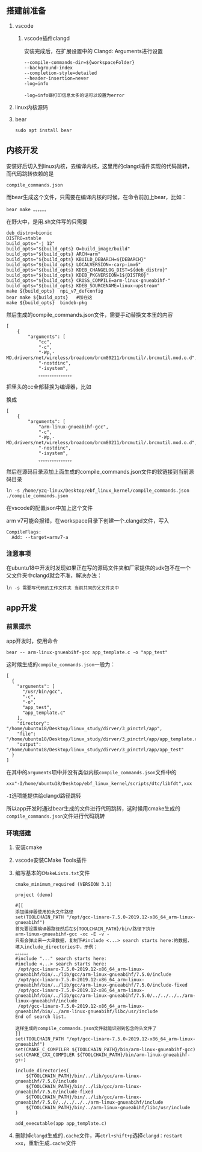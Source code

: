 ## 搭建前准备

1. vscode

   1. vscode插件clangd

      安装完成后，在扩展设置中的 Clangd: Arguments进行设置

      ```
      --compile-commands-dir=${workspaceFolder}
      --background-index
      --completion-style=detailed
      --header-insertion=never
      -log=info
      ```

      ```
      -log=info嫌打印信息太多的话可以设置为error
      ```

2. linux内核源码

3. bear

   ```
   sudo apt install bear
   ```

## 内核开发

安装好后切入到linux内核，去编译内核，这里用的clangd插件实现的代码跳转，而代码跳转依赖的是

```
compile_commands.json
```

而bear生成这个文件，只需要在编译内核的时候，在命令前加上bear，比如：

```
bear make 。。。。。。
```

在野火中，是用.sh文件写的只需要

```
deb_distro=bionic
DISTRO=stable
build_opts="-j 12"
build_opts="${build_opts} O=build_image/build"
build_opts="${build_opts} ARCH=arm"
build_opts="${build_opts} KBUILD_DEBARCH=${DEBARCH}"
build_opts="${build_opts} LOCALVERSION=-carp-imx6"
build_opts="${build_opts} KDEB_CHANGELOG_DIST=${deb_distro}"
build_opts="${build_opts} KDEB_PKGVERSION=1${DISTRO}"
build_opts="${build_opts} CROSS_COMPILE=arm-linux-gnueabihf-" 	
build_opts="${build_opts} KDEB_SOURCENAME=linux-upstream"
make ${build_opts}  npi_v7_defconfig
bear make ${build_opts}   #加在这
make ${build_opts}  bindeb-pkg
```

然后生成的compile_commands.json文件，需要手动替换文本里的内容

```
[
    {
        "arguments": [
            "cc",
            "-c",
            "-Wp,-MD,drivers/net/wireless/broadcom/brcm80211/brcmutil/.brcmutil.mod.o.d",
            "-nostdinc",
            "-isystem",
            。。。。。。。。。。。。。。。
```

把里头的cc全部替换为编译器，比如

换成

```
[
    {
        "arguments": [
            "arm-linux-gnueabihf-gcc",
            "-c",
            "-Wp,-MD,drivers/net/wireless/broadcom/brcm80211/brcmutil/.brcmutil.mod.o.d",
            "-nostdinc",
            "-isystem",
            。。。。。。。。。。。。。。。
```



然后在源码目录添加上面生成的compile_commands.json文件的软链接到当前源码目录

```
ln -s /home/yzq-linux/Desktop/ebf_linux_kernel/compile_commands.json ./compile_commands.json
```

在vscode的配置json中加上这个文件

arm v7可能会报错，在workspace目录下创建一个.clangd文件，写入

```
CompileFlags:
  Add: --target=armv7-a
```

### 注意事项

在ubuntu18中开发时发现如果正在写的源码文件夹和厂家提供的sdk包不在一个父文件夹中clangd就会不准，解决办法：

```
ln -s 需要写代码的工作文件夹 当前共同的父文件夹中
```

## app开发

### 前景提示

app开发时，使用命令

```
bear -- arm-linux-gnueabihf-gcc app_template.c -o "app_test"
```

这时候生成的`compile_commands.json`一般为：

```
[
  {
    "arguments": [
      "/usr/bin/gcc",
      "-c",
      "-o",
      "app_test",
      "app_template.c"
    ],
    "directory": "/home/ubuntu18/Desktop/linux_study/dirver/3_pinctrl/app",
    "file": "/home/ubuntu18/Desktop/linux_study/dirver/3_pinctrl/app/app_template.c",
    "output": "/home/ubuntu18/Desktop/linux_study/dirver/3_pinctrl/app/app_test"
  }
]
```

在其中的`arguments`项中并没有类似内核`compile_commands.json`文件中的

```
xxx"-I/home/ubuntu18/Desktop/ebf_linux_kernel/scripts/dtc/libfdt",xxx
```

`-I`选项能提供给clangd路径跳转

所以app开发时通过bear生成的文件进行代码跳转，这时候用cmake生成的`compile_commands.json`文件进行代码跳转

### 环境搭建

1. 安装cmake

2. vscode安装CMake Tools插件

3. 编写基本的`CMakeLists.txt`文件

   ```
   cmake_minimum_required (VERSION 3.1)
   
   project (demo)
   
   #[[
   添加编译器使用的头文件路径
   set(TOOLCHAIN_PATH "/opt/gcc-linaro-7.5.0-2019.12-x86_64_arm-linux-gnueabihf")
   首先要设置编译器路径然后在${TOOLCHAIN_PATH}/bin/路径下执行
   arm-linux-gnueabihf-gcc -xc -E -v -
   只有会弹出来一大串数据，复制下#include <...> search starts here:的数据，
   填入include_directories中，示例：
   。。。。。。
   #include "..." search starts here:
   #include <...> search starts here:
    /opt/gcc-linaro-7.5.0-2019.12-x86_64_arm-linux-gnueabihf/bin/../lib/gcc/arm-linux-gnueabihf/7.5.0/include
    /opt/gcc-linaro-7.5.0-2019.12-x86_64_arm-linux-gnueabihf/bin/../lib/gcc/arm-linux-gnueabihf/7.5.0/include-fixed
    /opt/gcc-linaro-7.5.0-2019.12-x86_64_arm-linux-gnueabihf/bin/../lib/gcc/arm-linux-gnueabihf/7.5.0/../../../../arm-linux-gnueabihf/include
    /opt/gcc-linaro-7.5.0-2019.12-x86_64_arm-linux-gnueabihf/bin/../arm-linux-gnueabihf/libc/usr/include
   End of search list.
   
   这样生成的compile_commands.json文件就能识别到包含的头文件了
   ]]
   set(TOOLCHAIN_PATH "/opt/gcc-linaro-7.5.0-2019.12-x86_64_arm-linux-gnueabihf")
   set(CMAKE_C_COMPILER ${TOOLCHAIN_PATH}/bin/arm-linux-gnueabihf-gcc)
   set(CMAKE_CXX_COMPILER ${TOOLCHAIN_PATH}/bin/arm-linux-gnueabihf-g++)
   
   include_directories(
       ${TOOLCHAIN_PATH}/bin/../lib/gcc/arm-linux-gnueabihf/7.5.0/include
       ${TOOLCHAIN_PATH}/bin/../lib/gcc/arm-linux-gnueabihf/7.5.0/include-fixed
       ${TOOLCHAIN_PATH}/bin/../lib/gcc/arm-linux-gnueabihf/7.5.0/../../../../arm-linux-gnueabihf/include
       ${TOOLCHAIN_PATH}/bin/../arm-linux-gnueabihf/libc/usr/include
   )
   
   add_executable(app app_template.c)
   ```

4. 删除掉`clangd`生成的`.cache`文件，再`ctrl+shift+p`选择`clangd：restart xxx`，重新生成`.cache`文件

